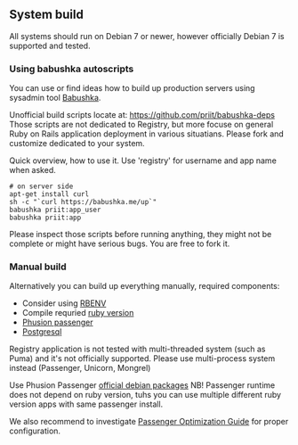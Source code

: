 System build
------------

All systems should run on Debian 7 or newer, 
however officially Debian 7 is supported and tested. 

### Using babushka autoscripts

You can use or find ideas how to build up production servers using 
sysadmin tool [Babushka](https://github.com/benhoskings/babushka).

Unofficial build scripts locate at: https://github.com/priit/babushka-deps
Those scripts are not dedicated to Registry, but more focuse on general
Ruby on Rails application deployment in various situatians.
Please fork and customize dedicated to your system.

Quick overview, how to use it. 
Use 'registry' for username and app name when asked.

    # on server side
    apt-get install curl
    sh -c "`curl https://babushka.me/up`"
    babushka priit:app_user
    babushka priit:app

Please inspect those scripts before running anything, 
they might not be complete or might have serious bugs. You are free to fork it.


### Manual build

Alternatively you can build up everything manually, required components:

* Consider using [RBENV](https://github.com/sstephenson/rbenv)
* Compile requried [ruby version](https://github.com/internetee/registry/blob/master/.ruby-version)
* [Phusion passenger](https://www.phusionpassenger.com/documentation/Users%20guide%20Apache.html)
* [Postgresql](http://www.postgresql.org/docs/)

Registry application is not tested with multi-threaded system (such as Puma) and 
it's not officially supported. Please use multi-process system instead (Passenger, Unicorn, Mongrel)

Use Phusion Passenger [official debian packages](https://www.phusionpassenger.com/documentation/Users%20guide%20Apache.html#install_on_debian_ubuntu) NB! Passenger runtime does not depend on ruby version, tuhs you can use multiple different ruby version apps with same passenger install. 

We also recommend to investigate 
[Passenger Optimization Guide](https://www.phusionpassenger.com/documentation/ServerOptimizationGuide.html) for proper configuration.
